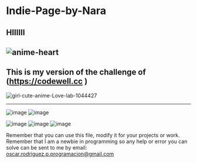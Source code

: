 # Indie-Page-by-Nara
HIIIIII
--------------------------------------------------------------------------------
![anime-heart](https://github.com/jix-oscar-rodriguez/Indie-Page-by-Nara/assets/127907655/7db5f33f-531c-4e24-a27a-85f37fced02d)
--------------------------------------------------------------------------------
This is my version of the challenge of (https://codewell.cc )
--------------------------------------------------------------------------------
![girl-cute-anime-Love-lab-1044427](https://github.com/jix-oscar-rodriguez/Indie-Page-by-Nara/assets/127907655/a6823409-1d7b-4426-b0ad-da733b7e96a7)

--------------------------------------------------------------------------------------------------------------------------------------------------------------------------------------------------
![image](https://github.com/jix-oscar-rodriguez/Indie-Page-by-Nara/assets/127907655/93ce792b-5905-4bba-b1ef-8f16b9020ab9)
![image](https://github.com/jix-oscar-rodriguez/Indie-Page-by-Nara/assets/127907655/c790386c-5c69-40e5-9732-038a40d311d7)


![image](https://github.com/jix-oscar-rodriguez/Indie-Page-by-Nara/assets/127907655/bb8e47e5-88f9-46e6-b7d5-d8dcd8eb2c75)
![image](https://github.com/jix-oscar-rodriguez/Indie-Page-by-Nara/assets/127907655/dcced90b-31c6-486b-bbfd-0e692c924cf2)
![image](https://github.com/jix-oscar-rodriguez/Indie-Page-by-Nara/assets/127907655/8bdc9774-1e0d-40c5-b5cd-a6c1d789f87f)






Remember that you can use this file, modify it for your projects or work. Remember that I am a newbie in programming so any help or error you can solve can be sent to me by email: oscar.rodriguez.p.programacion@gmail.com
